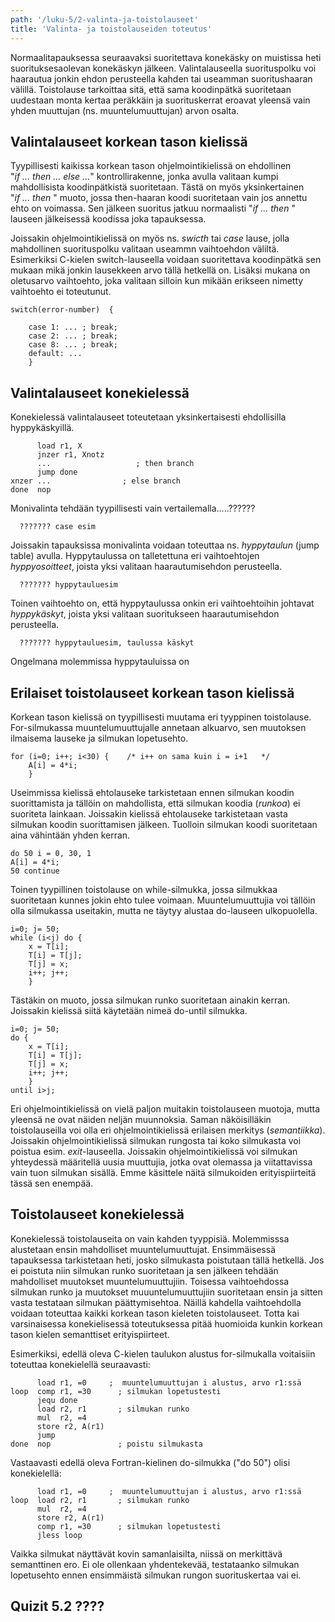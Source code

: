 ```yaml
---
path: '/luku-5/2-valinta-ja-toistolauseet'
title: 'Valinta- ja toistolauseiden toteutus'
---
```


<div>
<lead>Normaalitapauksessa seuraavaksi suoritettava konekäsky on muistissa heti suorituksesaolevan konekäskyn jälkeen. Valintalauseella suorituspolku voi haarautua jonkin ehdon perusteella kahden tai useamman suoritushaaran välillä. Toistolause tarkoittaa sitä, että sama koodinpätkä suoritetaan uudestaan monta kertaa peräkkäin ja suorituskerrat eroavat yleensä vain yhden muuttujan (ns. muuntelumuuttujan) arvon osalta.</lead>
</div>

## Valintalauseet korkean tason kielissä
Tyypillisesti kaikissa korkean tason ohjelmointikielissä on ehdollinen "_if&nbsp;...&nbsp;then&nbsp;...&nbsp;else&nbsp;..._" kontrollirakenne, jonka avulla valitaan kumpi mahdollisista koodinpätkistä suoritetaan. Tästä on myös yksinkertainen "_if&nbsp;...&nbsp;then&nbsp;_" muoto, jossa then-haaran koodi suoritetaan vain jos annettu ehto on voimassa. Sen jälkeen suoritus jatkuu normaalisti "_if&nbsp;...&nbsp;then&nbsp;_" lauseen jälkeisessä koodissa joka tapauksessa.

Joissakin ohjelmointikielissä on myös ns. _swicth_ tai _case_ lause, jolla mahdollinen suorituspolku valitaan useammn vaihtoehdon väliltä. Esimerkiksi C-kielen switch-lauseella voidaan suoritettava koodinpätkä sen mukaan mikä jonkin lausekkeen arvo tällä hetkellä on. Lisäksi mukana on oletusarvo vaihtoehto, joka valitaan silloin kun mikään erikseen nimetty vaihtoehto ei toteutunut. 

```
switch(error-number)  {

    case 1: ... ; break;
    case 2: ... ; break;
    case 8: ... ; break;
    default: ...
    }
```

## Valintalauseet konekielessä
Konekielessä valintalauseet toteutetaan yksinkertaisesti ehdollisilla hyppykäskyillä.

```
      load r1, X
      jnzer r1, Xnotz
      ...                   ; then branch
      jump done
xnzer ...                ; else branch
done  nop
```

Monivalinta tehdään tyypillisesti vain vertailemalla.....??????

```
  ??????? case esim
```

Joissakin tapauksissa monivalinta voidaan toteuttaa ns. _hyppytaulun_ (jump table) avulla. Hyppytaulussa on talletettuna eri vaihtoehtojen _hyppyosoitteet_, joista yksi valitaan haarautumisehdon perusteella.

```
  ??????? hyppytauluesim
```

Toinen vaihtoehto on, että hyppytaulussa onkin eri vaihtoehtoihin johtavat _hyppykäskyt_, joista yksi valitaan suoritukseen haarautumisehdon perusteella.

```
  ??????? hyppytauluesim, taulussa käskyt
```

Ongelmana molemmissa hyppytauluissa on 

## Erilaiset toistolauseet korkean tason kielissä
Korkean tason kielissä on tyypillisesti muutama eri tyyppinen toistolause. For-silmukassa muuntelumuuttujalle annetaan alkuarvo, sen muutoksen ilmaisema lauseke ja silmukan lopetusehto.

```
for (i=0; i++; i<30) {    /* i++ on sama kuin i = i+1   */
    A[i] = 4*i; 
    }
```

Useimmissa kielissä ehtolauseke tarkistetaan ennen silmukan koodin suorittamista ja tällöin on mahdollista, että silmukan koodia (_runkoa_) ei suoriteta lainkaan. Joissakin kielissä ehtolauseke tarkistetaan vasta silmukan koodin suorittamisen jälkeen. Tuolloin silmukan koodi suoritetaan aina vähintään yhden kerran. 

```
do 50 i = 0, 30, 1 
A[i] = 4*i; 
50 continue
```

Toinen tyypillinen toistolause on while-silmukka, jossa silmukkaa suoritetaan kunnes jokin ehto tulee voimaan. Muuntelumuuttujia voi tällöin olla silmukassa useitakin, mutta ne täytyy alustaa do-lauseen ulkopuolella.

```
i=0; j= 50;
while (i<j) do {
    x = T[i];
    T[i] = T[j];
    T[j] = x;
    i++; j++;
    }
```
 
Tästäkin on muoto, jossa silmukan runko suoritetaan ainakin kerran. Joissakin kielissä siitä käytetään nimeä do-until silmukka.

```
i=0; j= 50;
do {
    x = T[i];
    T[i] = T[j];
    T[j] = x;
    i++; j++;
    }
until i>j;
```

Eri ohjelmointikielissä on vielä paljon muitakin toistolauseen muotoja, mutta yleensä ne ovat näiden neljän muunnoksia. Saman näköisilläkin toistolauseilla voi olla eri ohjelmointikielissä erilaisen merkitys (_semantiikka_). Joissakin ohjelmointikielissä silmukan rungosta tai koko silmukasta voi poistua esim. _exit_-lauseella. Joissakin ohjelmointikielissä voi silmukan yhteydessä määritellä uusia muuttujia, jotka ovat olemassa ja viitattavissa vain tuon silmukan sisällä. Emme käsittele näitä silmukoiden erityispiirteitä tässä sen enempää.

## Toistolauseet konekielessä
Konekielessä toistolauseita on vain kahden tyyppisiä. Molemmisssa alustetaan ensin mahdolliset muuntelumuuttujat. Ensimmäisessä tapauksessa tarkistetaan heti, josko silmukasta poistutaan tällä hetkellä. Jos ei poistuta niin silmukan runko suoritetaan ja sen jälkeen tehdään mahdolliset muutokset muuntelumuuttujiin. Toisessa vaihtoehdossa silmukan runko ja muutokset muuuntelumuuttujiin suoritetaan ensin ja sitten vasta testataan silmukan päättymisehtoa. Näillä kahdella vaihtoehdolla voidaan toteuttaa kaikki korkean tason kieleten toistolauseet. Totta kai varsinaisessa konekielisessä toteutuksessa pitää huomioida kunkin korkean tason kielen semanttiset erityispiirteet. 

Esimerkiksi, edellä oleva C-kielen taulukon alustus for-silmukalla voitaisiin toteuttaa konekielellä seuraavasti:

```
      load r1, =0     ;  muuntelumuuttujan i alustus, arvo r1:ssä
loop  comp r1, =30      ; silmukan lopetustesti
      jequ done
      load r2, r1       ; silmukan runko
      mul  r2, =4
      store r2, A(r1)
      jump
done  nop               ; poistu silmukasta      
```

Vastaavasti edellä oleva Fortran-kielinen do-silmukka ("do 50") olisi konekielellä:

```
      load r1, =0     ;  muuntelumuuttujan i alustus, arvo r1:ssä
loop  load r2, r1       ; silmukan runko
      mul  r2, =4
      store r2, A(r1)
      comp r1, =30      ; silmukan lopetustesti
      jless loop     
```

Vaikka silmukat näyttävät kovin samanlaisilta, niissä on merkittävä semanttinen ero. Ei ole ollenkaan yhdentekevää, testataanko silmukan lopetusehto ennen ensimmäistä silmukan rungon suorituskertaa vai ei.

## Quizit 5.2  ????
<!-- quiz 5.2.?? ???? -->

<div><quiznator id="5caf0493fd9fd71425c6d6c6"></quiznator></div>
